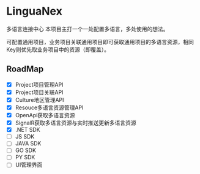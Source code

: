 # LinguaNex
多语言连接中心
本项目主打一个一处配置多语言，多处使用的想法。

可配置通用项目，业务项目关联通用项目即可获取通用项目的多语言资源，相同Key则优先取业务项目中的资源（即覆盖）。
## RoadMap
- [x] Project项目管理API
- [x] Project项目关联API
- [x] Culture地区管理API
- [x] Resouce多语言资源管理API
- [x] OpenApi获取多语言资源
- [x] SignalR获取多语言资源与实时推送更新多语言资源
- [x] .NET SDK
- [ ] JS SDK
- [ ] JAVA SDK
- [ ] GO SDK
- [ ] PY SDK
- [ ] UI管理界面
